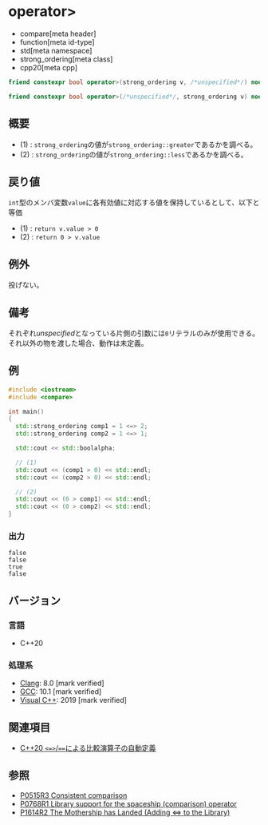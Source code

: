 # operator>

* compare[meta header]
* function[meta id-type]
* std[meta namespace]
* strong_ordering[meta class]
* cpp20[meta cpp]

```cpp
friend constexpr bool operator>(strong_ordering v, /*unspecified*/) noexcept;   // (1)

friend constexpr bool operator>(/*unspecified*/, strong_ordering v) noexcept;   // (2)
```

## 概要

- (1) : `strong_ordering`の値が`strong_ordering::greater`であるかを調べる。
- (2) : `strong_ordering`の値が`strong_ordering::less`であるかを調べる。

## 戻り値

`int`型のメンバ変数`value`に各有効値に対応する値を保持しているとして、以下と等価

- (1) : `return v.value > 0` 
- (2) : `return 0 > v.value`

## 例外
投げない。

## 備考

それぞれ*unspecified*となっている片側の引数には`0`リテラルのみが使用できる。それ以外の物を渡した場合、動作は未定義。

## 例
```cpp example
#include <iostream>
#include <compare>

int main()
{
  std::strong_ordering comp1 = 1 <=> 2;
  std::strong_ordering comp2 = 1 <=> 1;

  std::cout << std::boolalpha;

  // (1) 
  std::cout << (comp1 > 0) << std::endl;
  std::cout << (comp2 > 0) << std::endl;

  // (2)
  std::cout << (0 > comp1) << std::endl;
  std::cout << (0 > comp2) << std::endl;
}
```

### 出力
```
false
false
true
false
```

## バージョン
### 言語
- C++20

### 処理系
- [Clang](/implementation.md#clang): 8.0 [mark verified]
- [GCC](/implementation.md#gcc): 10.1 [mark verified]
- [Visual C++](/implementation.md#visual_cpp): 2019 [mark verified]

## 関連項目

- [C++20 `<=>`/`==`による比較演算子の自動定義](/lang/cpp20/consistent_comparison.md)


## 参照

- [P0515R3 Consistent comparison](http://wg21.link/p0515)
- [P0768R1 Library support for the spaceship (comparison) operator](http://wg21.link/p0768)
- [P1614R2 The Mothership has Landed (Adding <=> to the Library)](http://wg21.link/p1614)

